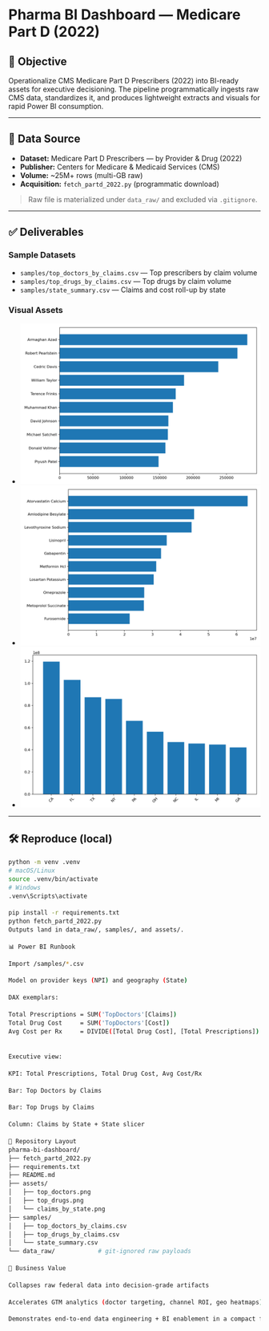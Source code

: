 # Pharma BI Dashboard — Medicare Part D (2022)

## 🎯 Objective
Operationalize CMS Medicare Part D Prescribers (2022) into BI-ready assets for executive decisioning. The pipeline programmatically ingests raw CMS data, standardizes it, and produces lightweight extracts and visuals for rapid Power BI consumption.

---

## 📂 Data Source
- **Dataset:** Medicare Part D Prescribers — by Provider & Drug (2022)  
- **Publisher:** Centers for Medicare & Medicaid Services (CMS)  
- **Volume:** ~25M+ rows (multi-GB raw)  
- **Acquisition:** `fetch_partd_2022.py` (programmatic download)  
> Raw file is materialized under `data_raw/` and excluded via `.gitignore`.

---

## ✅ Deliverables
### Sample Datasets
- `samples/top_doctors_by_claims.csv` — Top prescribers by claim volume  
- `samples/top_drugs_by_claims.csv` — Top drugs by claim volume  
- `samples/state_summary.csv` — Claims and cost roll-up by state  

### Visual Assets
- ![Top Doctors](assets/top_doctors.png)
- ![Top Drugs](assets/top_drugs.png)
- ![Claims by State](assets/claims_by_state.png)

---

## 🛠️ Reproduce (local)
```bash
python -m venv .venv
# macOS/Linux
source .venv/bin/activate
# Windows
.venv\Scripts\activate

pip install -r requirements.txt
python fetch_partd_2022.py
Outputs land in data_raw/, samples/, and assets/.

📊 Power BI Runbook

Import /samples/*.csv

Model on provider keys (NPI) and geography (State)

DAX exemplars:

Total Prescriptions = SUM('TopDoctors'[Claims])
Total Drug Cost     = SUM('TopDoctors'[Cost])
Avg Cost per Rx     = DIVIDE([Total Drug Cost], [Total Prescriptions])


Executive view:

KPI: Total Prescriptions, Total Drug Cost, Avg Cost/Rx

Bar: Top Doctors by Claims

Bar: Top Drugs by Claims

Column: Claims by State + State slicer

📁 Repository Layout
pharma-bi-dashboard/
├── fetch_partd_2022.py
├── requirements.txt
├── README.md
├── assets/
│   ├── top_doctors.png
│   ├── top_drugs.png
│   └── claims_by_state.png
├── samples/
│   ├── top_doctors_by_claims.csv
│   ├── top_drugs_by_claims.csv
│   └── state_summary.csv
└── data_raw/            # git-ignored raw payloads

🚀 Business Value

Collapses raw federal data into decision-grade artifacts

Accelerates GTM analytics (doctor targeting, channel ROI, geo heatmaps)

Demonstrates end-to-end data engineering + BI enablement in a compact footprint
